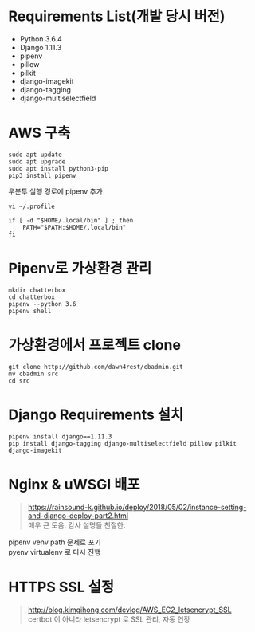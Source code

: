# Requirements List(개발 당시 버전)
- Python 3.6.4
- Django 1.11.3
- pipenv
- pillow
- pilkit
- django-imagekit
- django-tagging
- django-multiselectfield

# AWS 구축
~~~
sudo apt update
sudo apt upgrade
sudo apt install python3-pip
pip3 install pipenv
~~~

우분투 실행 경로에 pipenv 추가
~~~
vi ~/.profile

if [ -d "$HOME/.local/bin" ] ; then
    PATH="$PATH:$HOME/.local/bin"
fi
~~~

# Pipenv로 가상환경 관리
~~~
mkdir chatterbox
cd chatterbox
pipenv --python 3.6
pipenv shell
~~~

# 가상환경에서 프로젝트 clone
~~~
git clone http://github.com/dawn4rest/cbadmin.git
mv cbadmin src
cd src
~~~

# Django Requirements 설치
~~~
pipenv install django==1.11.3
pip install django-tagging django-multiselectfield pillow pilkit django-imagekit  
~~~

# Nginx & uWSGI 배포
> https://rainsound-k.github.io/deploy/2018/05/02/instance-setting-and-django-deploy-part2.html  
> 매우 큰 도움. 감사 설명들 친절한.

pipenv venv path 문제로 포기  
pyenv virtualenv 로 다시 진행  

# HTTPS SSL 설정
> http://blog.kimgihong.com/devlog/AWS_EC2_letsencrypt_SSL  
certbot 이 아니라 letsencrypt 로 SSL 관리, 자동 연장
